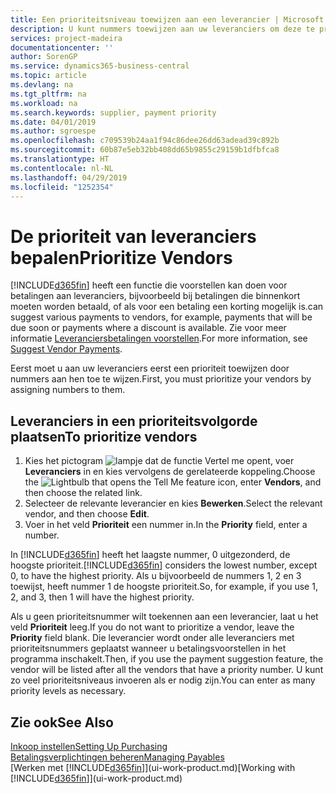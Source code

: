 ```yaml
---
title: Een prioriteitsniveau toewijzen aan een leverancier | Microsoft Docs
description: U kunt nummers toewijzen aan uw leveranciers om deze te prioriteren en betalingsvoorstellen in Business Central te vergemakkelijken.
services: project-madeira
documentationcenter: ''
author: SorenGP
ms.service: dynamics365-business-central
ms.topic: article
ms.devlang: na
ms.tgt_pltfrm: na
ms.workload: na
ms.search.keywords: supplier, payment priority
ms.date: 04/01/2019
ms.author: sgroespe
ms.openlocfilehash: c709539b24aa1f94c86dee26dd63adead39c892b
ms.sourcegitcommit: 60b87e5eb32bb408dd65b9855c29159b1dfbfca8
ms.translationtype: HT
ms.contentlocale: nl-NL
ms.lasthandoff: 04/29/2019
ms.locfileid: "1252354"
---
```

# <a name="prioritize-vendors"></a><span data-ttu-id="252cd-103">De prioriteit van leveranciers bepalen</span><span class="sxs-lookup"><span data-stu-id="252cd-103">Prioritize Vendors</span></span>
[!INCLUDE[d365fin](includes/d365fin_md.md)] <span data-ttu-id="252cd-104">heeft een functie die voorstellen kan doen voor betalingen aan leveranciers, bijvoorbeeld bij betalingen die binnenkort moeten worden betaald, of als voor een betaling een korting mogelijk is.</span><span class="sxs-lookup"><span data-stu-id="252cd-104">can suggest various payments to vendors, for example, payments that will be due soon or payments where a discount is available.</span></span> <span data-ttu-id="252cd-105">Zie voor meer informatie [Leveranciersbetalingen voorstellen](payables-how-suggest-vendor-payments.md).</span><span class="sxs-lookup"><span data-stu-id="252cd-105">For more information, see [Suggest Vendor Payments](payables-how-suggest-vendor-payments.md).</span></span>

<span data-ttu-id="252cd-106">Eerst moet u aan uw leveranciers eerst een prioriteit toewijzen door nummers aan hen toe te wijzen.</span><span class="sxs-lookup"><span data-stu-id="252cd-106">First, you must prioritize your vendors by assigning numbers to them.</span></span>

## <a name="to-prioritize-vendors"></a><span data-ttu-id="252cd-107">Leveranciers in een prioriteitsvolgorde plaatsen</span><span class="sxs-lookup"><span data-stu-id="252cd-107">To prioritize vendors</span></span>
1. <span data-ttu-id="252cd-108">Kies het pictogram ![lampje dat de functie Vertel me opent](media/ui-search/search_small.png "Vertel me wat u wilt doen"), voer **Leveranciers** in en kies vervolgens de gerelateerde koppeling.</span><span class="sxs-lookup"><span data-stu-id="252cd-108">Choose the ![Lightbulb that opens the Tell Me feature](media/ui-search/search_small.png "Tell me what you want to do") icon, enter **Vendors**, and then choose the related link.</span></span>
2. <span data-ttu-id="252cd-109">Selecteer de relevante leverancier en kies **Bewerken**.</span><span class="sxs-lookup"><span data-stu-id="252cd-109">Select the relevant vendor, and then choose **Edit**.</span></span>
3. <span data-ttu-id="252cd-110">Voer in het veld **Prioriteit** een nummer in.</span><span class="sxs-lookup"><span data-stu-id="252cd-110">In the **Priority** field, enter a number.</span></span>

<span data-ttu-id="252cd-111">In [!INCLUDE[d365fin](includes/d365fin_md.md)] heeft het laagste nummer, 0 uitgezonderd, de hoogste prioriteit.</span><span class="sxs-lookup"><span data-stu-id="252cd-111">[!INCLUDE[d365fin](includes/d365fin_md.md)] considers the lowest number, except 0, to have the highest priority.</span></span> <span data-ttu-id="252cd-112">Als u bijvoorbeeld de nummers 1, 2 en 3 toewijst, heeft nummer 1 de hoogste prioriteit.</span><span class="sxs-lookup"><span data-stu-id="252cd-112">So, for example, if you use 1, 2, and 3, then 1 will have the highest priority.</span></span>

<span data-ttu-id="252cd-113">Als u geen prioriteitsnummer wilt toekennen aan een leverancier, laat u het veld **Prioriteit** leeg.</span><span class="sxs-lookup"><span data-stu-id="252cd-113">If you do not want to prioritize a vendor, leave the **Priority** field blank.</span></span> <span data-ttu-id="252cd-114">Die leverancier wordt onder alle leveranciers met prioriteitsnummers geplaatst wanneer u betalingsvoorstellen in het programma inschakelt.</span><span class="sxs-lookup"><span data-stu-id="252cd-114">Then, if you use the payment suggestion feature, the vendor will be listed after all the vendors that have a priority number.</span></span> <span data-ttu-id="252cd-115">U kunt zo veel prioriteitsniveaus invoeren als er nodig zijn.</span><span class="sxs-lookup"><span data-stu-id="252cd-115">You can enter as many priority levels as necessary.</span></span>

## <a name="see-also"></a><span data-ttu-id="252cd-116">Zie ook</span><span class="sxs-lookup"><span data-stu-id="252cd-116">See Also</span></span>
[<span data-ttu-id="252cd-117">Inkoop instellen</span><span class="sxs-lookup"><span data-stu-id="252cd-117">Setting Up Purchasing</span></span>](purchasing-setup-purchasing.md)  
[<span data-ttu-id="252cd-118">Betalingsverplichtingen beheren</span><span class="sxs-lookup"><span data-stu-id="252cd-118">Managing Payables</span></span>](payables-manage-payables.md)  
<span data-ttu-id="252cd-119">[Werken met [!INCLUDE[d365fin](includes/d365fin_md.md)]](ui-work-product.md)</span><span class="sxs-lookup"><span data-stu-id="252cd-119">[Working with [!INCLUDE[d365fin](includes/d365fin_md.md)]](ui-work-product.md)</span></span>
